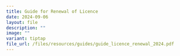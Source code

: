 ```yaml
---
title: Guide for Renewal of Licence
date: 2024-09-06
layout: file
description: ""
image: ""
variant: tiptap
file_url: /files/resources/guides/guide_licence_renewal_2024.pdf
---
```

